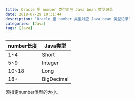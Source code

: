 ```yaml
---
title: Oracle 里 number 类型对应 Java bean 类型记录
date: 2018-07-29 10:31:44
description: "Oracle 里 number 类型对应 Java bean 类型记录"
categories: [Java]
tags: [Java]
---
```

<!-- more -->

| number长度 | Java类型   |
| ---------- | ---------- |
| 1~4        | Short      |
| 5~9        | Integer    |
| 10~18      | Long       |
| 18+        | BigDecimal |



须指定number类型的大小。